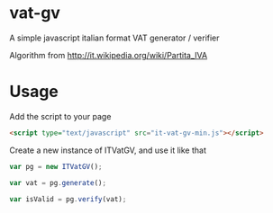 # vat-gv
A simple javascript italian format VAT generator / verifier


Algorithm from http://it.wikipedia.org/wiki/Partita_IVA

# Usage

Add the script to your page
```html
<script type="text/javascript" src="it-vat-gv-min.js"></script>
```

Create a new instance of ITVatGV, and use it like that
```javascript
var pg = new ITVatGV();

var vat = pg.generate();

var isValid = pg.verify(vat);
```
